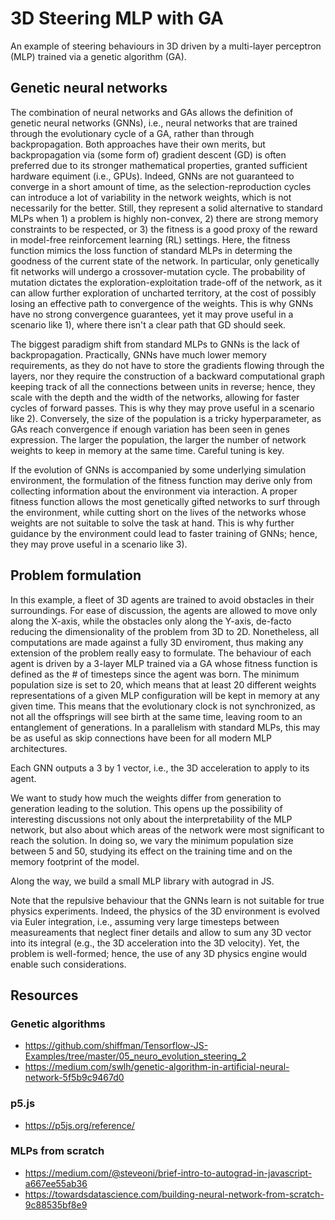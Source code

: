 # 3D Steering MLP with GA

An example of steering behaviours in 3D driven by a multi-layer perceptron (MLP) trained via a genetic algorithm (GA). 

## Genetic neural networks

The combination of neural networks and GAs allows the definition of genetic neural networks (GNNs), i.e., neural networks that are trained through the evolutionary cycle of a GA, rather than through backpropagation. Both approaches have their own merits, but backpropagation via (some form of) gradient descent (GD) is often preferred due to its stronger mathematical properties, granted sufficient hardware equiment (i.e., GPUs). Indeed, GNNs are not guaranteed to converge in a short amount of time, as the selection-reproduction cycles can introduce a lot of variability in the network weights, which is not necessarily for the better. Still, they represent a solid alternative to standard MLPs when 1) a problem is highly non-convex, 2) there are strong memory constraints to be respected, or 3) the fitness is a good proxy of the reward in model-free reinforcement learning (RL) settings. Here, the fitness function mimics the loss function of standard MLPs in determing the goodness of the current state of the network. In particular, only genetically fit networks will undergo a crossover-mutation cycle. The probability of mutation dictates the exploration-exploitation trade-off of the network, as it can allow further exploration of uncharted territory, at the cost of possibly losing an effective path to convergence of the weights. This is why GNNs have no strong convergence guarantees, yet it may prove useful in a scenario like 1), where there isn't a clear path that GD should seek.

The biggest paradigm shift from standard MLPs to GNNs is the lack of backpropagation. Practically, GNNs have much lower memory requirements, as they do not have to store the gradients flowing through the layers, nor they require the construction of a backward computational graph keeping track of all the connections between units in reverse; hence, they scale with the depth and the width of the networks, allowing for faster cycles of forward passes. This is why they may prove useful in a scenario like 2). Conversely, the size of the population is a tricky hyperparameter, as GAs reach convergence if enough variation has been seen in genes expression. The larger the population, the larger the number of network weights to keep in memory at the same time. Careful tuning is key.

If the evolution of GNNs is accompanied by some underlying simulation environment, the formulation of the fitness function may derive only from collecting information about the environment via interaction. A proper fitness function allows the most genetically gifted networks to surf through the environment, while cutting short on the lives of the networks whose weights are not suitable to solve the task at hand. This is why further guidance by the environment could lead to faster training of GNNs; hence, they may prove useful in a scenario like 3).

## Problem formulation

In this example, a fleet of 3D agents are trained to avoid obstacles in their surroundings. For ease of discussion, the agents are allowed to move only along the X-axis, while the obstacles only along the Y-axis, de-facto reducing the dimensionality of the problem from 3D to 2D. Nonetheless, all computations are made against a fully 3D enviroment, thus making any extension of the problem really easy to formulate. The behaviour of each agent is driven by a 3-layer MLP trained via a GA whose fitness function is defined as the # of timesteps since the agent was born. The minimum population size is set to 20, which means that at least 20 different weights representations of a given MLP configuration will be kept in memory at any given time. This means that the evolutionary clock is not synchronized, as not all the offsprings will see birth at the same time, leaving room to an entanglement of generations. In a parallelism with standard MLPs, this may be as useful as skip connections have been for all modern MLP architectures.

Each GNN outputs a 3 by 1 vector, i.e., the 3D acceleration to apply to its agent.

We want to study how much the weights differ from generation to generation leading to the solution. This opens up the possibility of interesting discussions not only about the interpretability of the MLP network, but also about which areas of the network were most significant to reach the solution. In doing so, we vary the minimum population size between 5 and 50, studying its effect on the training time and on the memory footprint of the model.

Along the way, we build a small MLP library with autograd in JS.

Note that the repulsive behaviour that the GNNs learn is not suitable for true physics experiments. Indeed, the physics of the 3D environment is evolved via Euler integration, i.e., assuming very large timesteps between measureaments that neglect finer details and allow to sum any 3D vector into its integral (e.g., the 3D acceleration into the 3D velocity). Yet, the problem is well-formed; hence, the use of any 3D physics engine would enable such considerations.

## Resources

### Genetic algorithms

- https://github.com/shiffman/Tensorflow-JS-Examples/tree/master/05_neuro_evolution_steering_2
- https://medium.com/swlh/genetic-algorithm-in-artificial-neural-network-5f5b9c9467d0

### p5.js

- https://p5js.org/reference/

### MLPs from scratch

- https://medium.com/@steveoni/brief-intro-to-autograd-in-javascript-a667ee55ab36
- https://towardsdatascience.com/building-neural-network-from-scratch-9c88535bf8e9
